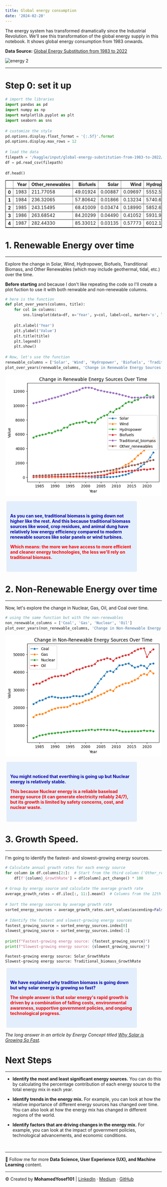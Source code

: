 ```yaml
---
title: Global energy consumption
date: '2024-02-20'
---
```


The energy system has transformed dramatically since the Industrial Revolution. We'll see this transformation of the global energy supply in this notebook. It shows global energy consumption from 1983 onwards.

**Data Source:** [Global Energy Substitution from 1983 to 2022](https://www.kaggle.com/datasets/mohamedyosef101/global-energy-substitution-from-1983-to-2022)

![energy 2](https://github.com/mohamedyosef101/energy-substitution/assets/118842452/ffae65d5-2c29-4626-a13c-115897bc8952)

<hr>

# Step 0: set it up

```python
# import the libraries
import pandas as pd
import numpy as np
import matplotlib.pyplot as plt
import seaborn as sns

# customize the style
pd.options.display.float_format = '{:.5f}'.format
pd.options.display.max_rows = 12

# load the data
filepath = '/kaggle/input/global-energy-substitution-from-1983-to-2022/global-energy-substitution.csv'
df = pd.read_csv(filepath)

df.head()
```

<div>
<style scoped>
    .dataframe tbody tr th:only-of-type {
        vertical-align: middle;
    }

    .dataframe tbody tr th {
        vertical-align: top;
    }

    .dataframe thead th {
        text-align: right;
    }
</style>
<table border="1" class="dataframe">
  <thead>
    <tr style="text-align: right;">
      <th></th>
      <th>Year</th>
      <th>Other_renewables</th>
      <th>Biofuels</th>
      <th>Solar</th>
      <th>Wind</th>
      <th>Hydropower</th>
      <th>Nuclear</th>
      <th>Gas</th>
      <th>Oil</th>
      <th>Coal</th>
      <th>Traditional_biomass</th>
    </tr>
  </thead>
  <tbody>
    <tr>
      <th>0</th>
      <td>1983</td>
      <td>211.77058</td>
      <td>49.01924</td>
      <td>0.00887</td>
      <td>0.09697</td>
      <td>5552.54250</td>
      <td>2933.45900</td>
      <td>14703.83300</td>
      <td>32956.61300</td>
      <td>22046.34600</td>
      <td>10321</td>
    </tr>
    <tr>
      <th>1</th>
      <td>1984</td>
      <td>236.32065</td>
      <td>57.80642</td>
      <td>0.01866</td>
      <td>0.13234</td>
      <td>5740.62000</td>
      <td>3559.85670</td>
      <td>15902.68000</td>
      <td>33680.13000</td>
      <td>23001.07800</td>
      <td>10430</td>
    </tr>
    <tr>
      <th>2</th>
      <td>1985</td>
      <td>243.15495</td>
      <td>68.41009</td>
      <td>0.03474</td>
      <td>0.18990</td>
      <td>5852.60500</td>
      <td>4224.83740</td>
      <td>16262.22200</td>
      <td>33667.09800</td>
      <td>23987.82600</td>
      <td>10541</td>
    </tr>
    <tr>
      <th>3</th>
      <td>1986</td>
      <td>263.68542</td>
      <td>84.20299</td>
      <td>0.04490</td>
      <td>0.41052</td>
      <td>5931.91260</td>
      <td>4525.08640</td>
      <td>16421.11000</td>
      <td>34712.90200</td>
      <td>24258.03500</td>
      <td>10653</td>
    </tr>
    <tr>
      <th>4</th>
      <td>1987</td>
      <td>282.44330</td>
      <td>85.33012</td>
      <td>0.03135</td>
      <td>0.57773</td>
      <td>6012.11570</td>
      <td>4922.33100</td>
      <td>17281.89500</td>
      <td>35404.36000</td>
      <td>25212.42600</td>
      <td>10765</td>
    </tr>
  </tbody>
</table>
</div>

# 1. Renewable Energy over time
---
Explore the change in Solar, Wind, Hydropower, Biofuels, Tranditional Biomass, and Other Renewables (which may include geothermal, tidal, etc.) over the time.

**Before starting** and because I don't like repeating the code so I'll create a plot fuction to use it with both renwable and non-renewable columns.

```python
# here is the function
def plot_over_years(columns, title):
    for col in columns:
        sns.lineplot(data=df, x='Year', y=col, label=col, marker='o', linestyle='-')

    plt.xlabel('Year')
    plt.ylabel('Value')
    plt.title(title)
    plt.legend()
    plt.show()

# Now, let's use the function
renewable_columns = ['Solar', 'Wind', 'Hydropower', 'Biofuels', 'Traditional_biomass', 'Other_renewables']
plot_over_years(renewable_columns, 'Change in Renewable Energy Sources Over Time')
```

    
![png](output_5_0.png)
    

<div style="background: #e3eefc; padding: 24px 12px; color: #00a; margin: 4px 80px 4px 4px; border-radius: 4px;">
<p style="font-weight: bold;">As you can see, traditional biomass is going down not higher like the rest. And this because traditional biomass sources like wood, crop residues, and animal dung have relatively low energy efficiency compared to modern renewable sources like solar panels or wind turbines.</p>
<p style="color: #fc0000; font-weight: bold;">Which means: the more we have access to more efficient and cleaner energy technologies, the less we'll rely on traditional biomass.</p>
</div>

# 2. Non-Renewable Energy over time
---
Now, let's explore the change in Nuclear, Gas, Oil, and Coal over time.

```python
# using the same function but with the non-renewables
non_renewable_columns = ['Coal', 'Gas', 'Nuclear', 'Oil']
plot_over_years(non_renewable_columns, 'Change in Non-Renewable Energy Sources Over Time')
```

    
![png](output_8_0.png)
    

<div style="background: #e3eefc; padding: 24px 12px; color: #00a; margin: 4px 80px 4px 4px; border-radius: 4px;">
<p style="font-weight: bold;">You might noticed that everthing is going up but Nuclear energy is relatively stable.</p>
<p style="color: #fc0000; font-weight: bold;">This because Nuclear energy is a reliable baseload energy source (it can generate electricity reliably 24/7), but its growth is limited by safety concerns, cost, and nuclear waste.</p>
</div>

# 3. Growth Speed.
---
I'm going to identify the fastest- and slowest-growing energy sources.

```python
# Calculate annual growth rates for each energy source
for column in df.columns[2:]:  # Start from the third column ('Other_renewables' onward)
    df[f'{column}_GrowthRate'] = df[column].pct_change() * 100

# Group by energy source and calculate the average growth rate
average_growth_rates = df.iloc[:, 11:].mean()  # Columns from the 12th onward

# Sort the energy sources by average growth rate
sorted_energy_sources = average_growth_rates.sort_values(ascending=False)

# Identify the fastest and slowest-growing energy sources
fastest_growing_source = sorted_energy_sources.index[0]
slowest_growing_source = sorted_energy_sources.index[-1]

print(f"Fastest-growing energy source: {fastest_growing_source}")
print(f"Slowest-growing energy source: {slowest_growing_source}")
```

    Fastest-growing energy source: Solar_GrowthRate
    Slowest-growing energy source: Traditional_biomass_GrowthRate

<div style="background: #e3eefc; padding: 24px 12px; color: #00a; margin: 4px 80px 4px 4px; border-radius: 4px;">
<p style="font-weight: bold;">We have explained why tradition biomass is going down but why solar energy is growing so fast?</p>
<p style="color: #fc0000; font-weight: bold;">The simple answer is that solar energy's rapid growth is driven by a combination of falling costs, environmental awareness, supportive government policies, and ongoing technological progress.</p>
</div>

*The long answer in an article by Energy Concept titled [Why Solar is Growing So Fast](https://energyconceptsfresno.com/why-solar-is-growing-so-fast).*

# Next Steps
---
* **Identify the most and least significant energy sources.** You can do this by calculating the percentage contribution of each energy source to the total energy mix in each year.

* **Identify trends in the energy mix.** For example, you can look at how the relative importance of different energy sources has changed over time. You can also look at how the energy mix has changed in different regions of the world.

* **Identify factors that are driving changes in the energy mix.** For example, you can look at the impact of government policies, technological advancements, and economic conditions.

<div><br></div>

<div>
	<hr>
	<p> 🔔 Follow me for more <b>Data Science, User Experience (UX), and Machine Learning</b> content.</p>
	<hr>
</div>
<p>&copy; Created by <b>MohamedYosef101</b> | 
	<a href="https://linkedin.com/in/mohamedyosef101">LinkedIn</a> &centerdot;
	<a href="https://medium.com/in/@mohamedyosef101">Medium</a> &centerdot;
	<a href="https://github.com/mohamedyosef101">GitHub</a>
</p>
